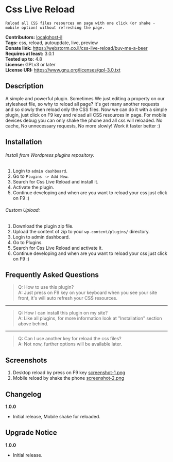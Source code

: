# Css Live Reload

```
Reload all CSS files resources on page with one click (or shake - mobile option) without refreshing the page.
```

**Contributors:** [localghost-il](https://profiles.wordpress.org/localghost-il)  
**Tags:** css, reload, autoupdate, live, preview  
**Donate link:** https://webstorm.co.il/css-live-reload/buy-me-a-beer  
**Requires at least:** 3.0.1  
**Tested up to:** 4.8  
**License:** GPLv3 or later  
**License URI:** https://www.gnu.org/licenses/gpl-3.0.txt  

## Description
A simple and powerful plugin.
Sometimes We just editing a property on our stylesheet file, so why to reload all page?
It's get many another requests and so slowly then reload only the CSS files.
Now we can do it with a simple plugin, just click on F9 key and reload all CSS resources in page.
For mobile devices debug you can only shake the phone and all css will reloaded.
No cache, No unnecessary requests, No more slowly!
Work it faster better :)

## Installation
###### Install from Wordpress plugins repository:
1. Login to `admin dashboard`.
2. Go to `Plugins -> Add New`.
3. Search for Css Live Reload and install it.
4. Activate the plugin.
5. Continue developing and when are you want to reload your css just click on F9 :)

###### Custom Upload:
1. Download the plugin zip file.
2. Upload the content of zip to your `wp-content/plugins/` directory.
3. Login to admin dashboard.
4. Go to Plugins.
5. Search for Css Live Reload and activate it.
6. Continue developing and when are you want to reload your css just click on F9 :)

## Frequently Asked Questions
> Q: How to use this plugin?  
> A: Just press on F9 key on your keyboard when you see your site front, it's will auto refresh your CSS resources.
----
> Q: How I can install this plugin on my site?  
> A: Like all plugins, for more information look at "Installation" section above behind.
----
> Q: Can I use another key for reload the css files?  
> A: Not now, further options will be available later.

## Screenshots
1. Desktop reload by press on F9 key [screenshot-1.png](https://raw.githubusercontent.com/Webstorm-IL/css-live-reload-wp-plugin/master/css-live-reload/screenshot-1.png)
2. Mobile reload by shake the phone [screenshot-2.png](https://raw.githubusercontent.com/Webstorm-IL/css-live-reload-wp-plugin/master/css-live-reload/screenshot-2.png)

## Changelog
**1.0.0**
* Initial release, Mobile shake for reloaded.

## Upgrade Notice
**1.0.0**
* Initial release.
